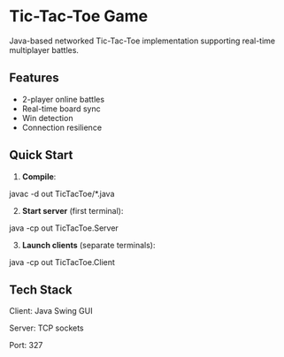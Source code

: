 # Tic-Tac-Toe Game

Java-based networked Tic-Tac-Toe implementation supporting real-time multiplayer battles.

## Features
-  2-player online battles
-  Real-time board sync
-  Win detection
-  Connection resilience

## Quick Start
1. **Compile**:
  
javac -d out TicTacToe/*.java

2. **Start server** (first terminal):

java -cp out TicTacToe.Server

3. **Launch clients** (separate terminals):

java -cp out TicTacToe.Client

## Tech Stack
Client: Java Swing GUI

Server: TCP sockets

Port: 327
